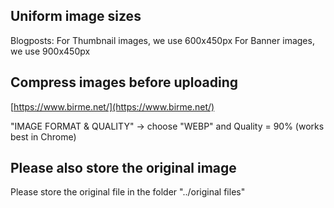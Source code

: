 ## Uniform image sizes

Blogposts:
For Thumbnail images, we use 600x450px
For Banner images, we use 900x450px

## Compress images before uploading

[https://www.birme.net/](https://www.birme.net/)

"IMAGE FORMAT & QUALITY" -> choose "WEBP" and Quality = 90%
(works best in Chrome)

## Please also store the original image

Please store the original file in the folder "../original files" 

